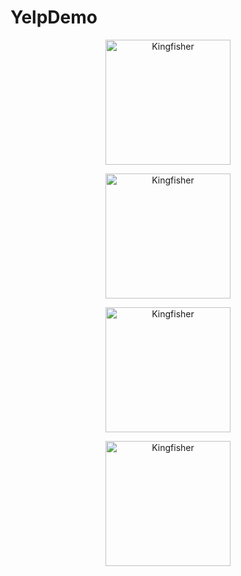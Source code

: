 # YelpDemo
<p align="center">
<img src="https://github.com/judares/YelpDemo/blob/main/Simulator%20Screen%20Shot%20-%20iPhone%208%20Plus%20-%202022-02-13%20at%2008.52.16.png" alt="Kingfisher" title="Screen shot" width="200"/>
</p>
<p align="center">
<img src="https://github.com/judares/YelpDemo/blob/main/Simulator%20Screen%20Shot%20-%20iPhone%208%20Plus%20-%202022-02-13%20at%2008.57.45.png" alt="Kingfisher" title="Screen shot" width="200"/>
</p>
<p align="center">
<img src="https://github.com/judares/YelpDemo/blob/main/Simulator%20Screen%20Shot%20-%20iPhone%208%20Plus%20-%202022-02-13%20at%2008.57.56.png" alt="Kingfisher" title="Screen shot" width="200"/>
</p>
<p align="center">
<img src="https://github.com/judares/YelpDemo/blob/main/Simulator%20Screen%20Shot%20-%20iPhone%208%20Plus%20-%202022-02-13%20at%2008.59.08.png" alt="Kingfisher" title="Screen shot" width="200"/>
</p>
